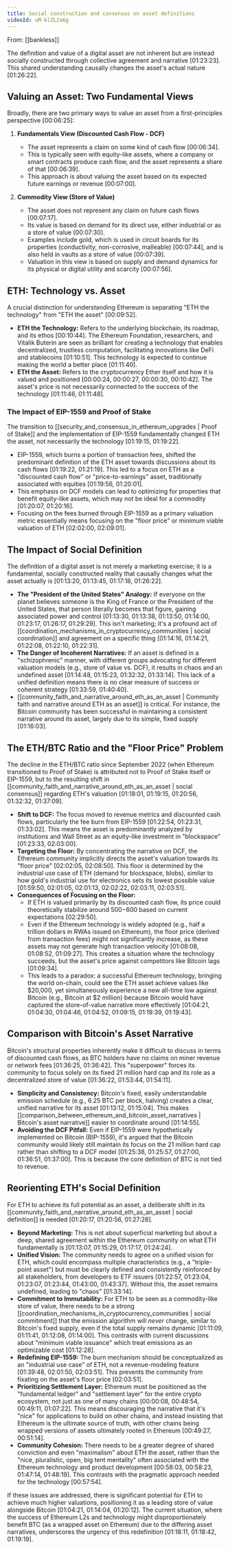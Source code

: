 ```yaml
---
title: Social construction and consensus on asset definitions
videoId: uM-klZL2a6g
---
```


From: [[bankless]] <br/> 

The definition and value of a digital asset are not inherent but are instead socially constructed through collective agreement and narrative [01:23:23]. This shared understanding causally changes the asset's actual nature [01:26:22].

## Valuing an Asset: Two Fundamental Views

Broadly, there are two primary ways to value an asset from a first-principles perspective [00:06:25]:

1.  **Fundamentals View (Discounted Cash Flow - DCF)**
    *   The asset represents a claim on some kind of cash flow [00:06:34].
    *   This is typically seen with equity-like assets, where a company or smart contracts produce cash flow, and the asset represents a share of that [00:06:39].
    *   This approach is about valuing the asset based on its expected future earnings or revenue [00:07:00].

2.  **Commodity View (Store of Value)**
    *   The asset does not represent any claim on future cash flows [00:07:17].
    *   Its value is based on demand for its direct use, either industrial or as a store of value [00:07:30].
    *   Examples include gold, which is used in circuit boards for its properties (conductivity, non-corrosive, malleable) [00:07:44], and is also held in vaults as a store of value [00:07:39].
    *   Valuation in this view is based on supply and demand dynamics for its physical or digital utility and scarcity [00:07:56].

## ETH: Technology vs. Asset

A crucial distinction for understanding Ethereum is separating "ETH the technology" from "ETH the asset" [00:09:52].

*   **ETH the Technology:** Refers to the underlying blockchain, its roadmap, and its ethos [00:10:44]. The Ethereum Foundation, researchers, and Vitalik Buterin are seen as brilliant for creating a technology that enables decentralized, trustless computation, facilitating innovations like DeFi and stablecoins [01:10:51]. This technology is expected to continue making the world a better place [01:11:40].
*   **ETH the Asset:** Refers to the cryptocurrency Ether itself and how it is valued and positioned [00:00:24, 00:00:27, 00:00:30, 00:10:42]. The asset's price is not necessarily connected to the success of the technology [01:11:46, 01:11:48].

### The Impact of EIP-1559 and Proof of Stake

The transition to [[security_and_consensus_in_ethereum_upgrades | Proof of Stake]] and the implementation of EIP-1559 fundamentally changed ETH the asset, not necessarily the technology [01:19:15, 01:19:22].

*   EIP-1559, which burns a portion of transaction fees, shifted the predominant definition of the ETH asset towards discussions about its cash flows [01:19:22, 01:21:19]. This led to a focus on ETH as a "discounted cash flow" or "price-to-earnings" asset, traditionally associated with equities [01:19:56, 01:20:01].
*   This emphasis on DCF models can lead to optimizing for properties that benefit equity-like assets, which may not be ideal for a commodity [01:20:07, 01:20:16].
*   Focusing on the fees burned through EIP-1559 as a primary valuation metric essentially means focusing on the "floor price" or minimum viable valuation of ETH [02:02:00, 02:09:01].

## The Impact of Social Definition

The definition of a digital asset is not merely a marketing exercise; it is a fundamental, socially constructed reality that causally changes what the asset actually is [01:13:20, 01:13:45, 01:17:18, 01:26:22].

*   **The "President of the United States" Analogy:** If everyone on the planet believes someone is the King of France or the President of the United States, that person literally becomes that figure, gaining associated power and control [01:13:30, 01:13:38, 01:13:50, 01:14:00, 01:23:17, 01:26:17, 01:29:29]. This isn't marketing; it's a profound act of [[coordination_mechanisms_in_cryptocurrency_communities | social coordination]] and agreement on a specific thing [01:14:16, 01:14:21, 01:22:08, 01:22:10, 01:22:31].
*   **The Danger of Incoherent Narratives:** If an asset is defined in a "schizophrenic" manner, with different groups advocating for different valuation models (e.g., store of value vs. DCF), it results in chaos and an undefined asset [01:14:48, 01:15:23, 01:32:32, 01:33:14]. This lack of a unified definition means there is no clear measure of success or coherent strategy [01:33:59, 01:40:40].
*   [[community_faith_and_narrative_around_eth_as_an_asset | Community faith and narrative around ETH as an asset]] is critical. For instance, the Bitcoin community has been successful in maintaining a consistent narrative around its asset, largely due to its simple, fixed supply [01:16:03].

## The ETH/BTC Ratio and the "Floor Price" Problem

The decline in the ETH/BTC ratio since September 2022 (when Ethereum transitioned to Proof of Stake) is attributed not to Proof of Stake itself or EIP-1559, but to the resulting shift in [[community_faith_and_narrative_around_eth_as_an_asset | social consensus]] regarding ETH's valuation [01:18:01, 01:19:15, 01:20:56, 01:32:32, 01:37:09].

*   **Shift to DCF:** The focus moved to revenue metrics and discounted cash flows, particularly the fee burn from EIP-1559 [01:22:54, 01:23:31, 01:33:02]. This means the asset is predominantly analyzed by institutions and Wall Street as an equity-like investment in "blockspace" [01:23:33, 02:03:00].
*   **Targeting the Floor:** By concentrating the narrative on DCF, the Ethereum community implicitly directs the asset's valuation towards its "floor price" [02:02:05, 02:08:50]. This floor is determined by the industrial use case of ETH (demand for blockspace, blobs), similar to how gold's industrial use for electronics sets its lowest possible value [01:59:50, 02:01:05, 02:01:13, 02:02:22, 02:03:11, 02:03:51].
*   **Consequences of Focusing on the Floor:**
    *   If ETH is valued primarily by its discounted cash flow, its price could theoretically stabilize around $500-$600 based on current expectations [02:29:50].
    *   Even if the Ethereum technology is widely adopted (e.g., half a trillion dollars in RWAs issued on Ethereum), the floor price (derived from transaction fees) might not significantly increase, as these assets may not generate high transaction velocity [01:08:08, 01:08:52, 01:09:27]. This creates a situation where the technology succeeds, but the asset's price against competitors like Bitcoin lags [01:09:34].
    *   This leads to a paradox: a successful Ethereum technology, bringing the world on-chain, could see the ETH asset achieve values like $20,000, yet simultaneously experience a new all-time low against Bitcoin (e.g., Bitcoin at $2 million) because Bitcoin would have captured the store-of-value narrative more effectively [01:04:21, 01:04:30, 01:04:46, 01:04:52, 01:09:15, 01:19:39, 01:19:43].

## Comparison with Bitcoin's Asset Narrative

Bitcoin's structural properties inherently make it difficult to discuss in terms of discounted cash flows, as BTC holders have no claims on miner revenue or network fees [01:36:25, 01:36:42]. This "superpower" forces its community to focus solely on its fixed 21 million hard cap and its role as a decentralized store of value [01:36:22, 01:53:44, 01:54:11].

*   **Simplicity and Consistency:** Bitcoin's fixed, easily understandable emission schedule (e.g., 6.25 BTC per block, halving) creates a clear, unified narrative for its asset [01:13:12, 01:15:04]. This makes [[comparison_between_ethereum_and_bitcoin_asset_narratives | Bitcoin's asset narrative]] easier to coordinate around [01:14:55].
*   **Avoiding the DCF Pitfall:** Even if EIP-1559 were hypothetically implemented on Bitcoin (BIP-1559), it's argued that the Bitcoin community would likely still maintain its focus on the 21 million hard cap rather than shifting to a DCF model [01:25:38, 01:25:57, 01:27:00, 01:36:51, 01:37:00]. This is because the core definition of BTC is not tied to revenue.

## Reorienting ETH's Social Definition

For ETH to achieve its full potential as an asset, a deliberate shift in its [[community_faith_and_narrative_around_eth_as_an_asset | social definition]] is needed [01:20:17, 01:20:56, 01:27:28].

*   **Beyond Marketing:** This is not about superficial marketing but about a deep, shared agreement within the Ethereum community on what ETH fundamentally *is* [01:13:07, 01:15:29, 01:17:17, 01:24:24].
*   **Unified Vision:** The community needs to agree on a unified vision for ETH, which could encompass multiple characteristics (e.g., a "triple-point asset") but must be clearly defined and consistently reinforced by all stakeholders, from developers to ETF issuers [01:22:57, 01:23:04, 01:23:07, 01:23:44, 01:43:00, 01:43:37]. Without this, the asset remains undefined, leading to "chaos" [01:33:14].
*   **Commitment to Immutability:** For ETH to be seen as a commodity-like store of value, there needs to be a strong [[coordination_mechanisms_in_cryptocurrency_communities | social commitment]] that the emission algorithm will *never* change, similar to Bitcoin's fixed supply, even if the total supply remains dynamic [01:11:09, 01:11:41, 01:12:08, 01:14:00]. This contrasts with current discussions about "minimum viable issuance" which treat emissions as an optimizable cost [01:12:28].
*   **Redefining EIP-1559:** The burn mechanism should be conceptualized as an "industrial use case" of ETH, not a revenue-modeling feature [01:39:48, 02:01:50, 02:03:51]. This prevents the community from fixating on the asset's floor price [02:03:51].
*   **Prioritizing Settlement Layer:** Ethereum must be positioned as the "fundamental ledger" and "settlement layer" for the entire crypto ecosystem, not just as one of many chains [00:00:08, 00:48:54, 00:49:11, 01:07:22]. This means discouraging the narrative that it's "nice" for applications to build on other chains, and instead insisting that Ethereum is the ultimate source of truth, with other chains being wrapped versions of assets ultimately rooted in Ethereum [00:49:27, 00:51:14].
*   **Community Cohesion:** There needs to be a greater degree of shared conviction and even "maximalism" about ETH the asset, rather than the "nice, pluralistic, open, big tent mentality" often associated with the Ethereum technology and product development [00:58:03, 00:58:23, 01:47:14, 01:48:19]. This contrasts with the pragmatic approach needed for the technology [00:57:54].

If these issues are addressed, there is significant potential for ETH to achieve much higher valuations, positioning it as a leading store of value alongside Bitcoin [01:04:21, 01:14:04, 01:20:12]. The current situation, where the success of Ethereum L2s and technology might disproportionately benefit BTC (as a wrapped asset on Ethereum) due to the differing asset narratives, underscores the urgency of this redefinition [01:18:11, 01:18:42, 01:19:19].